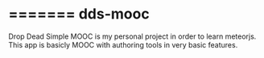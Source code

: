=======
dds-mooc
========

Drop Dead Simple MOOC is my personal project in order to learn meteorjs.
This app is basicly MOOC with authoring tools in very basic features.
